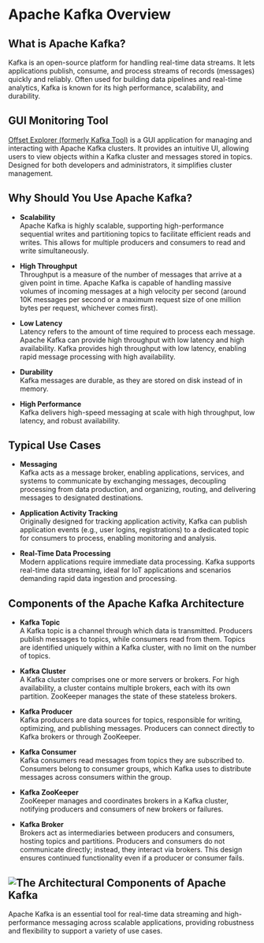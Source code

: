 # Apache Kafka Overview

## What is Apache Kafka?
Kafka is an open-source platform for handling real-time data streams. It lets applications publish, consume, and process streams of records (messages) quickly and reliably. Often used for building data pipelines and real-time analytics, Kafka is known for its high performance, scalability, and durability.

## GUI Monitoring Tool
[Offset Explorer (formerly Kafka Tool)](https://kafkatool.com/download.html) is a GUI application for managing and interacting with Apache Kafka clusters. It provides an intuitive UI, allowing users to view objects within a Kafka cluster and messages stored in topics. Designed for both developers and administrators, it simplifies cluster management.

## Why Should You Use Apache Kafka?

- **Scalability**  
   Apache Kafka is highly scalable, supporting high-performance sequential writes and partitioning topics to facilitate efficient reads and writes. This allows for multiple producers and consumers to read and write simultaneously.

- **High Throughput**  
   Throughput is a measure of the number of messages that arrive at a given point in time. Apache Kafka is capable of handling massive volumes of incoming messages 
   at a high velocity per second (around 10K messages per second or a maximum request size of one million bytes per request, whichever comes first).

- **Low Latency**  
   Latency refers to the amount of time required to process each message. Apache Kafka can provide high throughput with low latency and high availability.
   Kafka provides high throughput with low latency, enabling rapid message processing with high availability.

- **Durability**  
   Kafka messages are durable, as they are stored on disk instead of in memory.

- **High Performance**  
   Kafka delivers high-speed messaging at scale with high throughput, low latency, and robust availability.

## Typical Use Cases
- **Messaging**  
   Kafka acts as a message broker, enabling applications, services, and systems to communicate by exchanging messages, decoupling processing from data production, and organizing, routing, and delivering messages to designated destinations.

- **Application Activity Tracking**  
   Originally designed for tracking application activity, Kafka can publish application events (e.g., user logins, registrations) to a dedicated topic for consumers to process, enabling monitoring and analysis.

- **Real-Time Data Processing**  
   Modern applications require immediate data processing. Kafka supports real-time data streaming, ideal for IoT applications and scenarios demanding rapid data ingestion and processing.

## Components of the Apache Kafka Architecture

- **Kafka Topic**  
   A Kafka topic is a channel through which data is transmitted. Producers publish messages to topics, while consumers read from them. Topics are identified uniquely within a Kafka cluster, with no limit on the number of topics.

- **Kafka Cluster**  
   A Kafka cluster comprises one or more servers or brokers. For high availability, a cluster contains multiple brokers, each with its own partition. ZooKeeper manages the state of these stateless brokers.

- **Kafka Producer**  
   Kafka producers are data sources for topics, responsible for writing, optimizing, and publishing messages. Producers can connect directly to Kafka brokers or through ZooKeeper.

- **Kafka Consumer**  
   Kafka consumers read messages from topics they are subscribed to. Consumers belong to consumer groups, which Kafka uses to distribute messages across consumers within the group.

- **Kafka ZooKeeper**  
   ZooKeeper manages and coordinates brokers in a Kafka cluster, notifying producers and consumers of new brokers or failures.

- **Kafka Broker**  
   Brokers act as intermediaries between producers and consumers, hosting topics and partitions. Producers and consumers do not communicate directly; instead, they interact via brokers. This design ensures continued functionality even if a producer or consumer fails.

![The Architectural Components of Apache Kafka](https://cdn.prod.website-files.com/5ff66329429d880392f6cba2/661fc1b2aada713416d23a08_554-min.jpg)
---

Apache Kafka is an essential tool for real-time data streaming and high-performance messaging across scalable applications, providing robustness and flexibility to support a variety of use cases.
